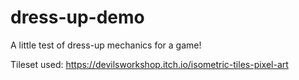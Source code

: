 # dress-up-demo
A little test of dress-up mechanics for a game!

Tileset used: https://devilsworkshop.itch.io/isometric-tiles-pixel-art
